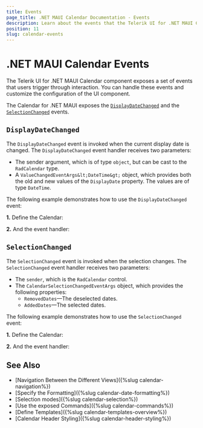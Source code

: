 ```yaml
---
title: Events
page_title: .NET MAUI Calendar Documentation - Events
description: Learn about the events that the Telerik UI for .NET MAUI Calendar control exposes and find out how to use them to configure the UI component.
position: 11
slug: calendar-events
---
```


# .NET MAUI Calendar Events

The Telerik UI for .NET MAUI Calendar component exposes a set of events that users trigger through interaction. You can handle these events and customize the configuration of the UI component.

The Calendar for .NET MAUI exposes the [`DisplayDateChanged`](#displaydatechanged) and the [`SelectionChanged`](#selectionchanged) events.

## `DisplayDateChanged`

The `DisplayDateChanged` event is invoked when the current display date is changed. The `DisplayDateChanged` event handler receives two parameters:

* The sender argument, which is of type `object`, but can be cast to the `RadCalendar` type.
* A `ValueChangedEventArgs&lt;DateTime&gt;` object, which provides both the old and new values of the `DisplayDate` property. The values are of type `DateTime`.

The following example demonstrates how to use the `DisplayDateChanged` event:

**1.** Define the Calendar:

<snippet id='calendar-displaydate-event'/>

**2.** And the event handler:

<snippet id='calendar-displaydate-changed'/>

## `SelectionChanged`

The `SelectionChanged` event is invoked when the selection changes. The `SelectionChanged` event handler receives two parameters:
* The `sender`, which is the `RadCalendar` control.
* The `CalendarSelectionChangedEventArgs` object, which provides the following properties:
	* `RemovedDates`&mdash;The deselected dates.
	* `AddedDates`&mdash;The selected dates.

The following example demonstrates how to use the `SelectionChanged` event:

**1.** Define the Calendar:

<snippet id='calendar-selection-event'/>

**2.** And the event handler:

<snippet id='calendar-selection-changed-event'/>

## See Also

- [Navigation Between the Different Views]({%slug calendar-navigation%})
- [Specify the Formatting]({%slug calendar-date-formatting%})
- [Selection modes]({%slug calendar-selection%})
- [Use the exposed Commands]({%slug calendar-commands%})
- [Define Templates]({%slug calendar-templates-overview%})
- [Calendar Header Styling]({%slug calendar-header-styling%})
